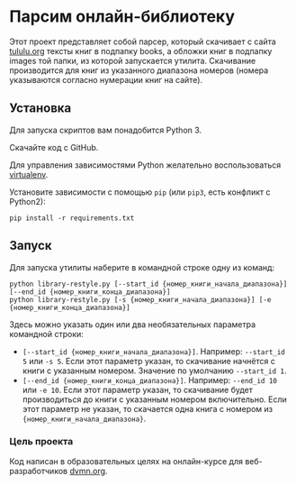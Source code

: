 # Парсим онлайн-библиотеку

Этот проект представляет собой парсер, который скачивает с сайта [tululu.org](https://tululu.org/) тексты книг в подпапку books, а обложки книг в подпапку images той папки, из которой запускается утилита. Скачивание производится для книг из указанного диапазона номеров (номера указываются согласно нумерации книг на сайте).

## Установка

Для запуска скриптов вам понадобится Python 3.

Скачайте код с GitHub.

Для управления зависимостями Python желательно воспользоваться [virtualenv](https://pypi.org/project/virtualenv/).

Установите зависимости с помощью `pip` (или `pip3`, есть конфликт с Python2):
```
pip install -r requirements.txt
```

## Запуск

Для запуска утилиты наберите в командной строке одну из команд:
```
python library-restyle.py [--start_id {номер_книги_начала_диапазона}] [--end_id {номер_книги_конца_диапазона}]
python library-restyle.py [-s {номер_книги_начала_диапазона}] [-e {номер_книги_конца_диапазона}]
```
Здесь можно указать один или два необязательных параметра командной строки:
- `[--start_id {номер_книги_начала_диапазона}]`. Например: `--start_id 5` или `-s 5`. Если этот параметр указан, то скачивание начнётся с книги с указанным номером. Значение по умолчанию `--start_id 1`.
- `[--end_id {номер_книги_конца_диапазона}]`. Например: `--end_id 10` или `-e 10`. Если этот параметр указан, то скачивание будет производиться до книги с указанным номером включительно. Если этот параметр не указан, то скачается одна книга с номером из `{номер_книги_начала_диапазона}`.

### Цель проекта

Код написан в образовательных целях на онлайн-курсе для веб-разработчиков [dvmn.org](https://dvmn.org/).